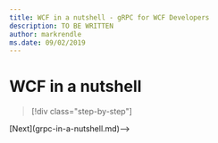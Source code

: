 ```yaml
---
title: WCF in a nutshell - gRPC for WCF Developers
description: TO BE WRITTEN
author: markrendle
ms.date: 09/02/2019
---
```


# WCF in a nutshell

>[!div class="step-by-step"]
<!-->[Next](grpc-in-a-nutshell.md)-->
